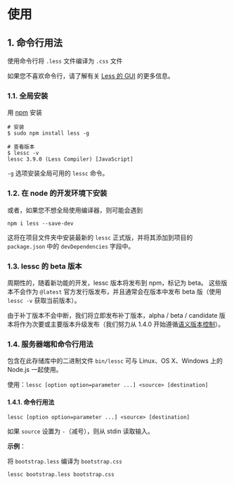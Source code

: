 # 使用

## 1. 命令行用法

使用命令行将 `.less` 文件编译为 `.css` 文件

如果您不喜欢命令行，请了解有关 [Less 的 GUI](http://lesscss.org/tools/#guis-for-less) 的更多信息。

### 1.1. 全局安装

用 [npm](https://www.npmjs.org/) 安装

```shell
# 安装
$ sudo npm install less -g

# 查看版本
$ lessc -v
lessc 3.9.0 (Less Compiler) [JavaScript]
```

`-g` 选项安装全局可用的 `lessc` 命令。

### 1.2. 在 node 的开发环境下安装

或者，如果您不想全局使用编译器，则可能会遇到

```shell
npm i less --save-dev
```

这将在项目文件夹中安装最新的 `lessc` 正式版，并将其添加到项目的 `package.json` 中的 `devDependencies` 字段中。

### 1.3. lessc 的 beta 版本

周期性的，随着新功能的开发，lessc 版本将发布到 npm，标记为 beta。 这些版本不会作为 `@latest` 官方发行版发布，并且通常会在版本中发布 beta 版（使用 `lessc -v` 获取当前版本）。

由于补丁版本不会中断，我们将立即发布补丁版本，alpha / beta / candidate 版本将作为次要或主要版本升级发布（我们努力从 1.4.0 开始遵循[语义版本控制](http://semver.org/)）。

### 1.4. 服务器端和命令行用法

包含在此存储库中的二进制文件 `bin/lessc` 可与 Linux、OS X、Windows 上的 Node.js 一起使用。

使用：`lessc [option option=parameter ...] <source> [destination]`

#### 1.4.1. 命令行用法

```shell
lessc [option option=parameter ...] <source> [destination]
```

如果 `source` 设置为 `-`（减号），则从 stdin 读取输入。

**示例**：

将 `bootstrap.less` 编译为 `bootstrap.css`

```shell
lessc bootstrap.less bootstrap.css
```